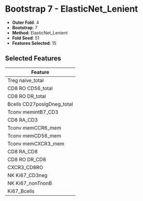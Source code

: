 # Bootstrap 7 - ElasticNet_Lenient

- **Outer Fold**: 4
- **Bootstrap**: 7
- **Method**: ElasticNet_Lenient
- **Fold Seed**: 51
- **Features Selected**: 15

## Selected Features

| Feature |
|---------|
| Treg naive_total |
| CD8 RO CD56_total |
| CD8 RO DR_total |
| Bcells CD27posIgDneg_total |
| Tconv memintB7_CD3 |
| CD8 RA_CD3 |
| Tconv memCCR6_mem |
| Tconv memCD56_mem |
| Tconv memCXCR3_mem |
| CD8 RA_CD8 |
| CD8 RO DR_CD8 |
| CXCR3_CD8RO |
| NK Ki67_CD3neg |
| NK Ki67_nonTnonB |
| Ki67_Bcells |
